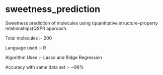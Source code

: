 # sweetness_prediction

Sweetness prediction of molecules using (quantitative structure–property relationships)QSPR approach.

Total molecules :- 200

Language used :- R

Algorithm Used :- Lasso and Ridge Regression

Accuracy with same data set :- ~96%
